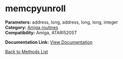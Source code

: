 # memcpyunroll

**Parameters:** address, long, address, long, long, integer  
**Category:** [Amiga routines](../categories/amiga_routines.md)  
**Compatibility:** Amiga, ATARI520ST  

**Documentation Link:** [View Documentation](https://github.com/leuat/TRSE/raw/master/resources/text/help/m/memcpyunroll.rtf)

[Back to Methods List](../../SUMMARY.md)
